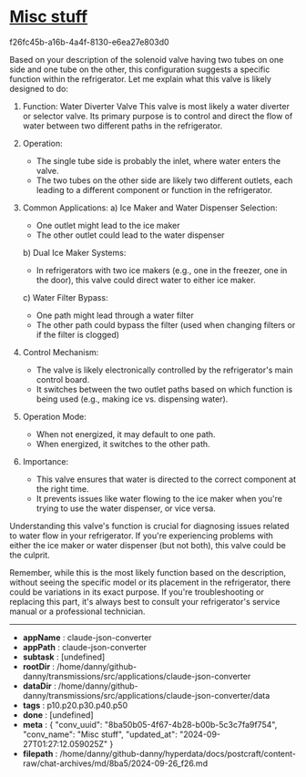 # [Misc stuff](https://claude.ai/chat/8ba50b05-4f67-4b28-b00b-5c3c7fa9f754)

f26fc45b-a16b-4a4f-8130-e6ea27e803d0

 Based on your description of the solenoid valve having two tubes on one side and one tube on the other, this configuration suggests a specific function within the refrigerator. Let me explain what this valve is likely designed to do:

1. Function: Water Diverter Valve
   This valve is most likely a water diverter or selector valve. Its primary purpose is to control and direct the flow of water between two different paths in the refrigerator.

2. Operation:
   - The single tube side is probably the inlet, where water enters the valve.
   - The two tubes on the other side are likely two different outlets, each leading to a different component or function in the refrigerator.

3. Common Applications:
   a) Ice Maker and Water Dispenser Selection:
      - One outlet might lead to the ice maker
      - The other outlet could lead to the water dispenser

   b) Dual Ice Maker Systems:
      - In refrigerators with two ice makers (e.g., one in the freezer, one in the door), this valve could direct water to either ice maker.

   c) Water Filter Bypass:
      - One path might lead through a water filter
      - The other path could bypass the filter (used when changing filters or if the filter is clogged)

4. Control Mechanism:
   - The valve is likely electronically controlled by the refrigerator's main control board.
   - It switches between the two outlet paths based on which function is being used (e.g., making ice vs. dispensing water).

5. Operation Mode:
   - When not energized, it may default to one path.
   - When energized, it switches to the other path.

6. Importance:
   - This valve ensures that water is directed to the correct component at the right time.
   - It prevents issues like water flowing to the ice maker when you're trying to use the water dispenser, or vice versa.

Understanding this valve's function is crucial for diagnosing issues related to water flow in your refrigerator. If you're experiencing problems with either the ice maker or water dispenser (but not both), this valve could be the culprit. 

Remember, while this is the most likely function based on the description, without seeing the specific model or its placement in the refrigerator, there could be variations in its exact purpose. If you're troubleshooting or replacing this part, it's always best to consult your refrigerator's service manual or a professional technician.

---

* **appName** : claude-json-converter
* **appPath** : claude-json-converter
* **subtask** : [undefined]
* **rootDir** : /home/danny/github-danny/transmissions/src/applications/claude-json-converter
* **dataDir** : /home/danny/github-danny/transmissions/src/applications/claude-json-converter/data
* **tags** : p10.p20.p30.p40.p50
* **done** : [undefined]
* **meta** : {
  "conv_uuid": "8ba50b05-4f67-4b28-b00b-5c3c7fa9f754",
  "conv_name": "Misc stuff",
  "updated_at": "2024-09-27T01:27:12.059025Z"
}
* **filepath** : /home/danny/github-danny/hyperdata/docs/postcraft/content-raw/chat-archives/md/8ba5/2024-09-26_f26.md